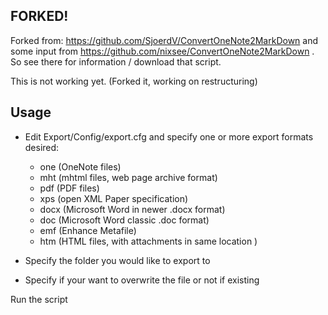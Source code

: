 ## FORKED!

Forked from: https://github.com/SjoerdV/ConvertOneNote2MarkDown and some input from https://github.com/nixsee/ConvertOneNote2MarkDown . So see there for information / download that script.

This is not working yet. (Forked it, working on restructuring)

## Usage

- Edit Export/Config/export.cfg and specify one or more export formats desired:

   - one (OneNote files)
   - mht (mhtml files, web page archive format)
   - pdf  (PDF files)
   - xps  (open XML Paper specification)
   - docx (Microsoft Word in newer .docx format)
   - doc  (Microsoft Word classic .doc format)
   - emf (Enhance Metafile)
   - htm (HTML files, with attachments in same location )

- Specify the folder you would like to export to
- Specify if your want to overwrite the file or not if existing

Run the script
